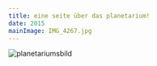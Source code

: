 ```yaml
---
title: eine seite über das planetarium!
date: 2015
mainImage: IMG_4267.jpg
---
```


![planetariumsbild](IMG_4267.jpg)